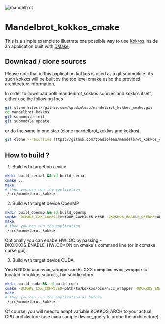![mandelbrot](https://github.com/tpadioleau/mandelbrot_kokkos_cmake/master/mandelbrot.png)

Mandelbrot_kokkos_cmake
=======================

This is a simple example to illustrate one possible way to use
[Kokkos](https://github.com/kokkos/kokkos) inside an application
built with [CMake](https://cmake.org/).

Download / clone sources
------------------------

Please note that in this application kokkos is used as a git submodule. As such kokkos
will be built by the top level cmake using the provided architecture information.


In order to download both mandelbrot_kokkos sources and kokkos itself, either use the following lines

```bash
git clone https://github.com/tpadioleau/mandelbrot_kokkos_cmake.git
cd mandelbrot_kokkos
git submodule init
git submodule update
```

or do the same in one step (clone mandelbrot_kokkos and kokkos):

```bash
git clone --recursive https://github.com/tpadioleau/mandelbrot_kokkos_cmake.git
```

How to build ?
--------------

1. Build with target no device

```bash
mkdir build_serial && cd build_serial
cmake ..
make
# then you can run the application
./src/mandelbrot_kokkos
```

2. Build with target device OpenMP

```bash
mkdir build_openmp && cd build_openmp
cmake -DCMAKE_CXX_COMPILER=YOUR COMPILER HERE -DKOKKOS_ENABLE_OPENMP=ON ..
make
# then you can run the application
./src/mandelbrot_kokkos
```

Optionally you can enable HWLOC by passing -DKOKKOS_ENABLE_HWLOC=ON on cmake's command line (or in ccmake curse gui).

3. Build with target device CUDA

You NEED to use nvcc_wrapper as the CXX compiler. nvcc_wrapper is located in kokkos sources, bin subdirectory.

```bash
mkdir build_cuda && cd build_cuda
cmake -DCMAKE_CXX_COMPILER=path/to/kokkos/bin/nvcc_wrapper -DKOKKOS_ENABLE_CUDA=ON -DKOKKOS_ARCH=Maxwell ..
make
# then you can run the application as before
./src/mandelbrot_kokkos
```

Of course, you will need to adapt variable KOKKOS_ARCH to your actual GPU architecture (use cuda sample device_query to probe the architecture).
